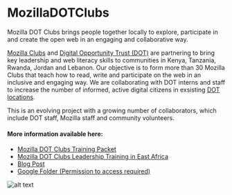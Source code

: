 # MozillaDOTClubs
Mozilla DOT Clubs brings people together locally to explore, participate in and create the open web in an engaging and collaborative way.

[Mozilla Clubs](https://learning.mozilla.org/en-US/clubs) and [Digital Opportunity Trust (DOT)](https://www.dotrust.org/) are partnering to bring key leadership and web literacy skills to communities in Kenya, Tanzania, Rwanda, Jordan and Lebanon. Our objective is to form more than 30 Mozilla Clubs that teach how to read, write and participate on the web in an inclusive and engaging way. We are collaborating with DOT interns and staff to increase the number of informed, active digital citizens in exsisting [DOT locations](https://www.dotrust.org/countries). 

This is an evolving project with a growing number of collaborators, which include DOT staff, Mozilla staff and community volunteers. 

#### More information available here:
* [Mozilla DOT Clubs Training Packet](https://docs.google.com/document/d/1dnespZr0nmweFCgEvTeXx63I6j1JsYj58tE9Q1FtlaA/edit?usp=sharing)
* [Mozilla DOT Clubs Leadership Training in East Africa](https://thimbleprojects.org/juliavallera/240448/)
* [Blog Post](https://medium.com/@amirad/training-leaders-with-mozilla-in-nairobi-and-dar-es-salaam-cae38f1ed12e)
* [Google Folder (Permission to access required)](https://drive.google.com/drive/folders/0B5ga06pZVp55b2VGRlJXS2libXc?usp=sharing)

![alt text](https://github.com/jvallera/MozillaDOTClubs/images/Kenyagroup.jpg "Mozilla DOT Clubs Training in Nairobi, Kenya 2017")
